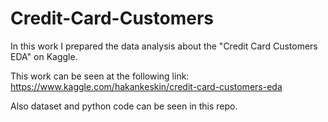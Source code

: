# Credit-Card-Customers

In this work I prepared the data analysis about the "Credit Card Customers EDA" on Kaggle. 

This work can be seen at the following link: https://www.kaggle.com/hakankeskin/credit-card-customers-eda

Also dataset and python code can be seen in this repo.
